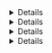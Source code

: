 <Details summary="Switching scripting language">

Use a shebang (`#!`) line to choose a different shell (`python`, `bash` and `pwsh` are included in the base image)

```yaml
exec:
    script: |
      //highlight-next-line
      #! pwsh
      Get-Items | ConvertTo-JSON
```

</Details>

<Details summary="Escaping templates in Helm Charts">

If you need to pass a template through a Helm Chart and prevent Helm from templating you need to escape it:

```
{{`{{ .secret }}`}}
```

Alternatively [change the templating delimiters](#changing-templating-delimiters)

</Details>

<Details summary="Multiline handling with YAML">

If you are using a YAML multiline string use `|` and not `>` which will strip newlines

Instead of:
```yaml
exec:
  //highlight-next-line
  script: >
    #! pwsh
    Get-Items | ConvertTo-JSON
```
Do this:
```yaml
exec:
  //highlight-next-line
  script: |
    #! pwsh
    Get-Items | ConvertTo-JSON
```
</Details>


<Details  summary="Changing templating delimiters">

The template delimiters can be changed from the defaults of `$()` and `{{}}` with `gotemplate` comments

```yaml
exec:
  script: |
    #! pwsh
    //highlight-next-line
    # gotemplate: left-delim=$[[ right-delim=]]
    $message = "$[[.config.name]]"
    Write-Host "{{  $message }}"
    Write-Host  @{ Number = 1; Shape = "Square"; Color = "Blue"} | ConvertTo-JSON
```
</Details>
